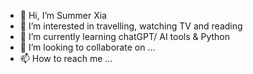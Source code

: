 - 👋 Hi, I’m Summer Xia
- 👀 I’m interested in travelling, watching TV and reading
- 🌱 I’m currently learning chatGPT/ AI tools & Python
- 💞️ I’m looking to collaborate on ...
- 📫 How to reach me ...

<!---
XMiaoZ/XMiaoZ is a ✨ special ✨ repository because its `README.md` (this file) appears on your GitHub profile.
You can click the Preview link to take a look at your changes.
--->
